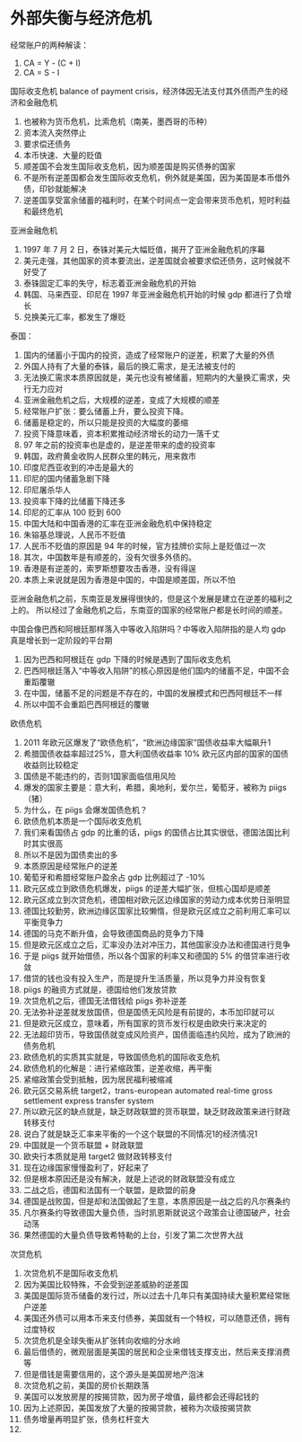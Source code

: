 # 外部失衡与经济危机

经常账户的两种解读：
1. CA = Y - (C + I)
2. CA = S - I

国际收支危机 balance of payment crisis，经济体因无法支付其外债而产生的经济和金融危机
1. 也被称为货币危机，比索危机（南美，墨西哥的币种）
2. 资本流入突然停止
3. 要求偿还债务
4. 本币快速、大量的贬值
5. 顺差国不会发生国际收支危机，因为顺差国是购买债券的国家
6. 不是所有逆差国都会发生国际收支危机，例外就是美国，因为美国是本币借外债，印钞就能解决
7. 逆差国享受富余储蓄的福利时，在某个时间点一定会带来货币危机，短时利益和最终危机

亚洲金融危机
1. 1997 年 7 月 2 日，泰铢对美元大幅贬值，揭开了亚洲金融危机的序幕
2. 美元走强，其他国家的资本要流出，逆差国就会被要求偿还债务，这时候就不好受了
3. 泰铢固定汇率的失守，标志着亚洲金融危机的开始
4. 韩国、马来西亚、印尼在 1997 年亚洲金融危机开始的时候 gdp 都进行了负增长
5. 兑换美元汇率，都发生了爆贬

泰国：
1. 国内的储蓄小于国内的投资，造成了经常账户的逆差，积累了大量的外债
2. 外国人持有了大量的泰铢，最后的换汇需求，是无法被支付的
3. 无法换汇需求本质原因就是，美元也没有被储蓄，短期内的大量换汇需求，央行无力应对
4. 亚洲金融危机之后，大规模的逆差，变成了大规模的顺差
5. 经常账户扩张：要么储蓄上升，要么投资下降。
6. 储蓄是稳定的，所以只能是投资的大幅度的萎缩
7. 投资下降意味着，资本积累推动经济增长的动力一落千丈
8. 97 年之前的投资率也是虚的，是逆差带来的虚的投资率
9. 韩国，政府黄金收购人民群众里的韩元，用来救市
10. 印度尼西亚收到的冲击是最大的
11. 印尼的国内储蓄急剧下降
12. 印尼屠杀华人
13. 投资率下降的比储蓄下降还多
14. 印尼的汇率从 100 贬到 600
15. 中国大陆和中国香港的汇率在亚洲金融危机中保持稳定
16. 朱镕基总理说，人民币不贬值
17. 人民币不贬值的原因是 94 年的时候，官方挂牌价实际上是贬值过一次
18. 其次，中国数年是有顺差的，没有欠很多外债的。
19. 香港是有逆差的，索罗斯想要攻击香港，没有得逞
20. 本质上来说就是因为香港是中国的，中国是顺差国，所以不怕

亚洲金融危机之前，东南亚是发展得很快的，但是这个发展是建立在逆差的福利之上的。
所以经过了金融危机之后，东南亚的国家的经常账户都是长时间的顺差。

中国会像巴西和阿根廷那样落入中等收入陷阱吗？中等收入陷阱指的是人均 gdp 真是增长到一定阶段的平台期
1. 因为巴西和阿根廷在 gdp 下降的时候是遇到了国际收支危机
2. 巴西阿根廷落入“中等收入陷阱”的核心原因是他们国内的储蓄不足，中国不会重蹈覆辙
3. 在中国，储蓄不足的问题是不存在的，中国的发展模式和巴西阿根廷不一样
4. 所以中国不会重蹈巴西阿根廷的覆辙

欧债危机
1. 2011 年欧元区爆发了“欧债危机”，“欧洲边缘国家”国债收益率大幅飙升1
2. 希腊国债收益率超过25%，意大利国债收益率 10% 欧元区内部的国家的国债收益则比较稳定
3. 国债是不能违约的，否则1国家面临信用风险
4. 爆发的国家主要是：意大利，希腊，奥地利，爱尔兰，葡萄牙，被称为 piigs（猪）
5. 为什么，在 piigs 会爆发国债危机？
6. 欧债危机本质是一个国际收支危机
7. 我们来看国债占 gdp 的比重的话，piigs 的国债占比其实很低，德国法国比利时其实很高
8. 所以不是因为国债卖出的多
9. 本质原因是经常账户的逆差
10. 葡萄牙和希腊经常账户盈余占 gdp 比例超过了 -10%
11. 欧元区成立到欧债危机爆发，piigs 的逆差大幅扩张，但核心国却是顺差
12. 欧元区成立到次贷危机，德国相对欧元区边缘国家的劳动力成本优势日渐明显
13. 德国比较勤劳，欧洲边缘区国家比较懒惰，但是欧元区成立之前利用汇率可以平衡竞争力
14. 德国的马克不断升值，会导致德国商品的竞争力下降
15. 但是欧元区成立之后，汇率没办法对冲压力，其他国家没办法和德国进行竞争
16. 于是 piigs 就开始借债，所以各个国家的利率又和德国的 5% 的借贷率进行收敛
17. 借贷的钱也没有投入生产，而是提升生活质量，所以竞争力并没有恢复
18. piigs 的融资方式就是，德国给他们发放贷款
19. 次贷危机之后，德国无法借钱给 piigs 弥补逆差
20. 无法弥补逆差就发放国债，但是国债无风险是有前提的，本币加印就可以
21. 但是欧元区成立，意味着，所有国家的货币发行权是由欧央行来决定的
22. 无法超印货币，导致国债就变成风险资产，国债面临违约风险，成为了欧洲的债务危机
23. 欧债危机的实质其实就是，导致国债危机的国际收支危机
24. 欧债危机的化解是：进行紧缩政策，逆差收缩，再平衡
25. 紧缩政策会受到抵触，因为居民福利被缩减
26. 欧元区交易系统 target2，trans-european automated real-time gross settlement express transfer system
27. 所以欧元区的缺点就是，缺乏财政联盟的货币联盟，缺乏财政政策来进行财政转移支付
28. 说白了就是缺乏汇率来平衡的一个这个联盟的不同情况1的经济情况1
29. 中国就是一个货币联盟 + 财政联盟
30. 欧央行本质就是用 target2 做财政转移支付
31. 现在边缘国家慢慢盈利了，好起来了
32. 但是根本原因还是没有解决，就是上述说的财政联盟没有成立
33. 二战之后，德国和法国有一个联盟，是欧盟的前身
34. 德国是战败国，但是却和法国做起了生意，本质原因是一战之后的凡尔赛条约
35. 凡尔赛条约导致德国大量负债，当时凯恩斯就说这个政策会让德国破产，社会动荡
36. 果然德国的大量负债导致希特勒的上台，引发了第二次世界大战

次贷危机
1. 次贷危机不是国际收支危机
2. 因为美国比较特殊，不会受到逆差威胁的逆差国
3. 美国是国际货币储备的发行过，所以过去十几年只有美国持续大量积累经常账户逆差
4. 美国还外债可以用本币来支付债券，美国就有一个特权，可以随意还债，拥有过度特权
5. 次贷危机是全球失衡从扩张转向收缩的分水岭
6. 最后借债的，微观层面是美国的居民和企业来借钱支撑支出，然后来支撑消费等
6. 但是借钱是需要信用的，这个源头是美国房地产泡沫
7. 次贷危机之前，美国的房价长期跌落
8. 美国可以发放房屋的按揭贷款，因为房子增值，最终都会还得起钱的
9. 因为上述原因，美国发放了大量的按揭贷款，被称为次级按揭贷款
10. 债务增量再明显扩张，债务杠杆变大
11. 




